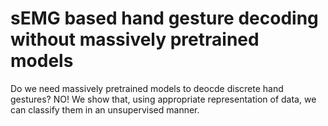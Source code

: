 # sEMG based hand gesture decoding without massively pretrained models

Do we need massively pretrained models to deocde discrete hand gestures? NO! 
We show that, using appropriate representation of data, we can classify them in an unsupervised manner.


